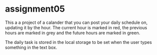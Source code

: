 # assignment05

This a a project of a calander that you can post your daily schedule on, updating it by the hour.  The current hour is marked in red, the previous hours are marked in grey and the future hours are marked in green.

The daily task is stored in the local storage to be set when the user types something in the text box.